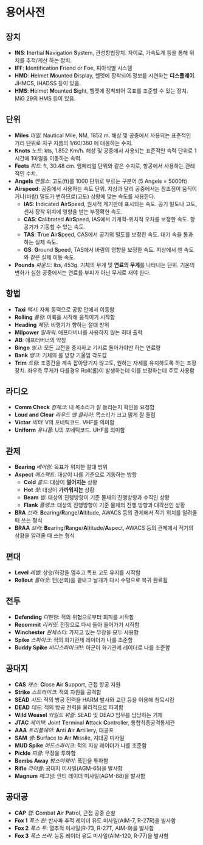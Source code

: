 # 용어사전

## 장치
* **INS**: **I**nertial **N**avigation **S**ystem, 관성항법장치. 자이로, 가속도계 등을 통해 위치를 추적/계산 하는 장치.
* **IFF**: **I**dentification **F**riend or **F**oe, 피아식별 시스템
* **HMD**: **H**elmet **M**ounted **D**isplay, 헬멧에 장착되어 정보를 시연하는 **디스플레이**. JHMCS, IHADSS 등이 있음.
* **HMS**: **H**elmet **M**ounted **S**ight, 헬멧에 장착되어 목표를 조준할 수 있는 장치. MiG 29의 HMS 등이 있음.

## 단위
* **Miles** *마일*: Nautical Mile, NM, 1852 m. 해상 및 공중에서 사용되는 표준적인 거리 단위로 지구 지름의 1/60/360 에 대응하는 수치. 
* **Knots** *노트*: kts, 1.852 Km/h. 해상 및 공중에서 사용되는 표준적인 속력 단위로 1시간에 1마일을 이동하는 속력. 
* **Feets** *피트*: ft, 30.48 cm. 임페리얼 단위와 같은 수치로, 항공에서 사용하는 관례적인 수치.
* **Angels** *엔젤스*: 고도(ft)를 1000 단위로 부르는 구분어 (5 Angels = 5000ft)
* **Airspeed**: 공중에서 사용하는 속도 단위. 지상과 달리 공중에서는 참조점이 움직이거나(바람) 밀도가 변하므로(고도) 상황에 맞는 속도를 사용한다.
    * **IAS**: **I**ndicated **A**ir**S**peed, 원시적 계기판에 표시되는 속도. 공기 밀도나 고도, 센서 장착 위치에 영향을 받는 부정확한 속도.
    * **CAS**: **C**alibrated **A**ir**S**peed, IAS에서 기계적-위치적 오차를 보정한 속도. 항공기가 기동할 수 있는 속도.
    * **TAS**: **T**rue **A**ir**S**peed, CAS에서 공기의 밀도를 보정한 속도. 대기 속을 통과하는 실제 속도.
    * **GS**: **G**round **S**peed, TAS에서 바람의 영향을 보정한 속도. 지상에서 잰 속도와 같은 실제 이동 속도.
* **Pounds** *파운드*: lbs, 453g. 기체의 무게 및 **연료의 무게**를 나타내는 단위. 기온의 변화가 심한 공중에서는 연료를 부피가 아닌 무게로 재야 한다.

## 항법
* **Taxi** *택시*: 자체 동력으로 공항 안에서 이동함
* **Rolling** *롤링*: 이륙을 시작해 움직이기 시작함
* **Heading** *헤딩*: 비행기가 향하는 절대 방위
* **Milpower** *밀파워*: 애프터버너를 사용하지 않는 최대 출력
* **AB**: 애프터버너의 약칭
* **Bingo** *빙고*: 모든 교전을 중지하고 기지로 돌아가야만 하는 연료량
* **Bank** *뱅크*: 기체의 롤 방향 기울임 각도값
* **Trim** *트림*: 조종간을 계속 잡아당기지 않고도, 원하는 자세를 유지하도록 하는 조정 장치. 좌우측 무게가 다를경우 Roll(롤)이 발생하는데 이를 보정하는데 주로 사용함

## 라디오
* **Comm Check** *컴체크*: 내 목소리가 잘 들리는지 확인을 요청함
* **Loud and Clear** *라우드 앤 클리어*: 목소리가 크고 맑게 잘 들림
* **Victor** *빅터*: V의 포네틱코드. VHF를 의미함
* **Uniform** *유니폼*: U의 포네틱코드. UHF를 의미함

## 관제
* **Bearing** *베어링*: 목표가 위치한 절대 방위
* **Aspect** *애스펙트*: 대상이 나를 기준으로 기동하는 방향
    * **Cold** *콜드*: 대상이 **멀어지는** 상황
    * **Hot** *핫*: 대상이 **가까워지는** 상황
    * **Beam** *빔*: 대상의 진행방향이 기준 물체의 진행방향과 수직인 상황
    * **Flank** *플랭크*: 대상의 진행방향이 기준 물체의 진행 방향과 대각선인 상황
* **BRA** *브라*: **B**earing/**R**ange/**A**ltitude, AWACS 등의 관제에서 적기 위치를 알려줄 때 쓰는 형식
* **BRAA** *브라*: **B**earing/**R**ange/**A**ltitude/**A**spect, AWACS 등의 관제에서 적기의 상황을 알려줄 때 쓰는 형식

## 편대
* **Level** *레벨*: 상승/하강을 멈추고 목표 고도 유지를 시작함
* **Rollout** *롤아웃*: 턴(선회)을 끝내고 날개가 다시 수평으로 복귀 완료됨

## 전투
* **Defending** *디펜딩*: 적의 위협으로부터 회피를 시작함
* **Recommit** *리커밋*: 전장으로 다시 돌아 들어가기 시작함
* **Winchester** *원체스터*: 가지고 있는 무장을 모두 사용함
* **Spike** *스파이크*: 적의 화기관제 레이더가 나를 조준함
* **Buddy Spike** *버디스파이크!!!*: 아군이 화기관제 레이더로 나를 조준함

## 공대지
* **CAS** *캐스*: **C**lose **A**ir **S**upport, 근접 항공 지원
* **Strike** *스트라이크*: 적의 자원을 공격함
* **SEAD** *시드*: 적의 방공 전력을 HARM 발사와 교란 등을 이용해 침묵시킴
* **DEAD** *데드*: 적의 방공 전력을 물리적으로 파괴함
* **Wild Weasel** *와일드 위즐*: SEAD 및 DEAD 임무를 담당하는 기체
* **JTAC** *제이택*: **J**oint **T**erminal **A**ttack **C**ontroller, 통합최종공격통제관
* **AAA** *트리플에이*: **A**nti **A**ir **A**rtillery, 대공포
* **SAM** *샘*: **S**urface to **A**ir **M**issile, 지대공 미사일
* **MUD Spike** *머드스파이크*: 적의 지상 레이더가 나를 조준함
* **Pickle** *피클*: 무장을 투하함
* **Bombs Away** *밤스어웨이*: 폭탄을 투하함
* **Rifle** *라이플*: 공대지 미사일(AGM-65)을 발사함
* **Magnum** *매그넘*: 안티 레이더 미사일(AGM-88)을 발사함

## 공대공
* **CAP** *캡*: **C**ombat **A**ir **P**atrol, 근접 공중 순찰
* **Fox 1** *폭스 원*: 반사파 추적 레이더 유도 미사일(AIM-7, R-27R)을 발사함
* **Fox 2** *폭스 투*: 열추적 미사일(R-73, R-27T, AIM-9)을 발사함
* **Fox 3** *폭스 쓰리*: 능동 레이더 유도 미사일(AIM-120, R-77)을 발사함
